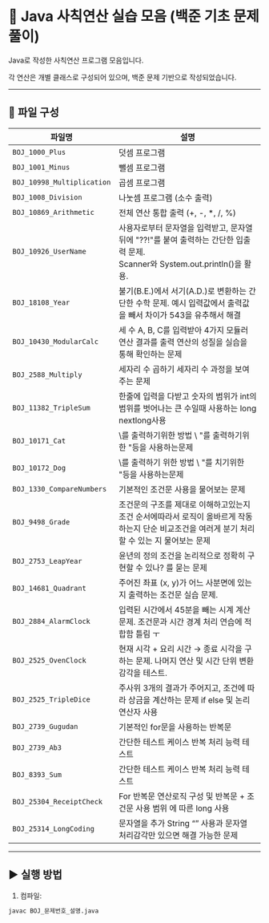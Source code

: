 # 🔢 Java 사칙연산 실습 모음 (백준 기초 문제풀이)

Java로 작성한 사칙연산 프로그램 모음입니다.

각 연산은 개별 클래스로 구성되어 있으며, 백준 문제 기반으로 작성되었습니다.

---

## 📁 파일 구성

| 파일명                        | 설명                                                                                          |  
|----------------------------|---------------------------------------------------------------------------------------------|  
| `BOJ_1000_Plus`            | 덧셈 프로그램                                                                                     |  
| `BOJ_1001_Minus`           | 뺄셈 프로그램                                                                                     |  
| `BOJ_10998_Multiplication` | 곱셈 프로그램                                                                                     |  
| `BOJ_1008_Division`        | 나눗셈 프로그램 (소수 출력)                                                                            |  
| `BOJ_10869_Arithmetic`     | 전체 연산 통합 출력 (+, -, *, /, %)                                                                 |  
| `BOJ_10926_UserName`       | 사용자로부터 문자열을 입력받고, 문자열 뒤에 "??!"를 붙여 출력하는 간단한 입출력 문제. <br/>Scanner와 System.out.println()을 활용. |  
| `BOJ_18108_Year`           | 불기(B.E.)에서 서기(A.D.)로 변환하는 간단한 수학 문제. 예시 입력값에서 출력값을 빼서 차이가 543을 유추해서 해결                      |  
| `BOJ_10430_ModularCalc`    | 세 수 A, B, C를 입력받아 4가지 모듈러 연산 결과를 출력 연산의 성질을 실습을 통해 확인하는 문제                                  |  
| `BOJ_2588_Multiply`        | 세자리 수 곱하기 세자리 수 과정을 보여주는 문제                                                                 |
 `BOJ_11382_TripleSum`      | 한줄에 입력을 다받고 숫자의 범위가 int의 범위를 벗어나는 큰 수일때 사용하는 long nextlong사용                                |
 `BOJ_10171_Cat`            | \를 출력하기위한 방법 \\ "를 출력하기위한 \"등을 사용하는문제                                                       |
 `BOJ_10172_Dog`            | \를 출력하기 위한 방법 \\ "를 치기위한 \"등을 사용하는문제                                                        |
 `BOJ_1330_CompareNumbers`  | 기본적인 조건문 사용을 물어보는 문제                                                                        |
 `BOJ_9498_Grade`           | 조건문의 구조를 제대로 이해하고있는지 조건 순서에따라서 로직이 올바르게 작동하는지 단순 비교조건을 여러게 분기 처리 할 수 있는 지 물어보는 문제           |
 `BOJ_2753_LeapYear`        | 윤년의 정의 조건을 논리적으로 정확히 구현할 수 있나? 를 묻는 문제                                                      |
| `BOJ_14681_Quadrant`       | 주어진 좌표 (x, y)가 어느 사분면에 있는지 출력하는 조건문 실습 문제.                                                  |
| `BOJ_2884_AlarmClock`      | 입력된 시간에서 45분을 빼는 시계 계산 문제. 조건문과 시간 경계 처리 연습에 적합함 틀림 ㅜ                                       |
| `BOJ_2525_OvenClock`       | 현재 시각 + 요리 시간 → 종료 시각을 구하는 문제. 나머지 연산 및 시간 단위 변환 감각을 테스트.                                   |
| `BOJ_2525_TripleDice`      | 주사위 3개의 결과가 주어지고, 조건에 따라 상금을 계산하는 문제 if else 및 논리 연산자 사용                                    |
| `BOJ_2739_Gugudan`         | 기본적인 for문을 사용하는 반복문                                                                         |
| `BOJ_2739_Ab3`             | 간단한 테스트 케이스 반복 처리 능력 테스트                                                                    |
| `BOJ_8393_Sum`             | 간단한 테스트 케이스 반복 처리 능력 테스트                                                                    |
| `BOJ_25304_ReceiptCheck`   | For 반복문 연산로직 구성 및 반복문 + 조건문 사용 범위 에 따른 long 사용                                              |
| `BOJ_25314_LongCoding`     | 문자열을 추가 String “” 사용과 문자열 처리감각만 있으면 해결 가능한 문제                                               |





---  

## ▶️ 실행 방법

1. 컴파일:
```bash
javac BOJ_문제번호_설명.java
